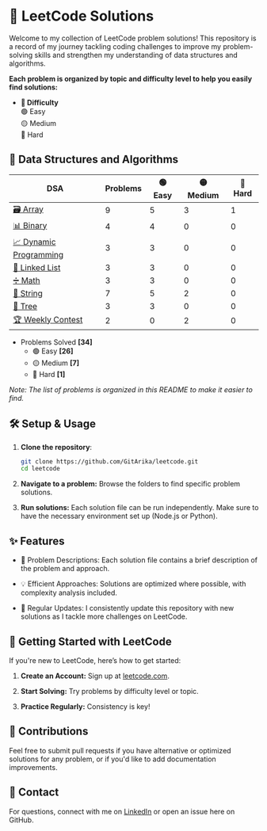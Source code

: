# 📘 LeetCode Solutions

Welcome to my collection of LeetCode problem solutions! This repository is a record of my journey tackling coding challenges to improve my problem-solving skills and strengthen my understanding of data structures and algorithms.

**Each problem is organized by topic and difficulty level to help you easily find solutions:**

- **📁 Difficulty**  
  🟢 Easy  
  🟡 Medium  
  🔴 Hard

## 📂 Data Structures and Algorithms 

| DSA          | Problems | 🟢 Easy | 🟡 Medium | 🔴 Hard |
|-----------------------|------------|-----------------|------------------|------------------|
| [🗃️ Array ](./arrays) |  9     | 5           | 3             |  1               |
| [📊 Binary ](./binary) |  4     | 4           | 0             |  0               |
| [📈 Dynamic Programming ](./dynamic-programming) |  3     | 3           | 0             |  0               |
| [🔗 Linked List ](./linked-list) |  3     | 3           | 0             |  0               |
| [➗ Math ](./math) |  3     | 3           | 0             |  0               |
| [🧵 String ](./string) |  7     | 5           | 2             |  0               |
| [🌳 Tree ](./tree) |  3     | 3           | 0             |  0               |
| [🏆 Weekly Contest ](./weekly-contest) |  2     | 0           | 2             |  0               |

- Problems Solved **[34]**
  - 🟢 Easy **[26]**
  - 🟡 Medium **[7]**
  - 🔴 Hard **[1]**
  
_Note: The list of problems is organized in this README to make it easier to find._


## 🛠️ Setup & Usage

1. **Clone the repository**:
   ```bash
   git clone https://github.com/GitArika/leetcode.git
   cd leetcode

2. **Navigate to a problem:** Browse the folders to find specific problem solutions.

3. **Run solutions:** Each solution file can be run independently. Make sure to have the necessary environment set up (Node.js or Python).

## ✨ Features

- 📑 Problem Descriptions: Each solution file contains a brief description of the problem and approach.

- 💡 Efficient Approaches: Solutions are optimized where possible, with complexity analysis included.

- 🔄 Regular Updates: I consistently update this repository with new solutions as I tackle more challenges on LeetCode.

## 🚀 Getting Started with LeetCode

If you're new to LeetCode, here’s how to get started:

1. **Create an Account:** Sign up at [leetcode.com](https://leetcode.com).

2. **Start Solving:** Try problems by difficulty level or topic.

3. **Practice Regularly:** Consistency is key!

## 🤝 Contributions

Feel free to submit pull requests if you have alternative or optimized solutions for any problem, or if you'd like to add documentation improvements.


## 💬 Contact

For questions, connect with me on [LinkedIn](https://linkedin.com/in/ariel-evangelista/) or open an issue here on GitHub.
